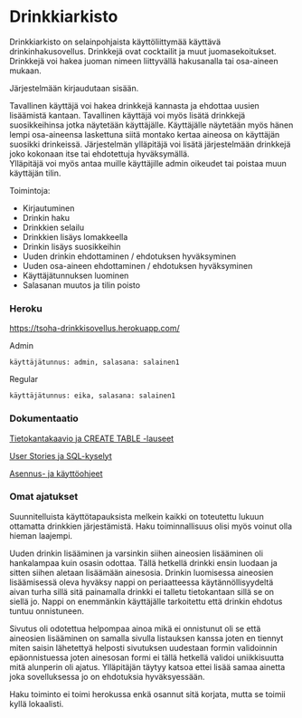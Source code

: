 # Drinkkiarkisto

Drinkkiarkisto on selainpohjaista käyttöliittymää käyttävä drinkinhakusovellus. 
Drinkkejä ovat cocktailit ja muut juomasekoitukset. 
Drinkkejä voi hakea juoman nimeen liittyvällä hakusanalla tai osa-aineen mukaan. 

Järjestelmään kirjaudutaan sisään.

Tavallinen käyttäjä voi hakea drinkkejä kannasta ja ehdottaa uusien lisäämistä kantaan. Tavallinen käyttäjä voi myös lisätä drinkkejä suosikkeihinsa jotka näytetään käyttäjälle. Käyttäjälle näytetään myös hänen lempi osa-aineensa laskettuna siitä montako kertaa aineosa on käyttäjän suosikki drinkeissä.
Järjestelmän ylläpitäjä voi lisätä järjestelmään drinkkejä joko kokonaan itse tai ehdotettuja hyväksymällä.  
Ylläpitäjä voi myös antaa muille käyttäjille admin oikeudet tai poistaa muun käyttäjän tilin.

Toimintoja:

  * Kirjautuminen
  * Drinkin haku
  * Drinkkien selailu
  * Drinkkien lisäys lomakkeella
  * Drinkin lisäys suosikkeihin
  * Uuden drinkin ehdottaminen / ehdotuksen hyväksyminen
  * Uuden osa-aineen ehdottaminen / ehdotuksen hyväksyminen
  * Käyttäjätunnuksen luominen
  * Salasanan muutos ja tilin poisto
  
### Heroku

https://tsoha-drinkkisovellus.herokuapp.com/

Admin
```
käyttäjätunnus: admin, salasana: salainen1
```
Regular
```
käyttäjätunnus: eika, salasana: salainen1
```

### Dokumentaatio

[Tietokantakaavio ja CREATE TABLE -lauseet](https://github.com/karoliinaemilia/drinkkiarkisto/blob/master/documentation/tietokantakaavio.md)

[User Stories ja SQL-kyselyt](https://github.com/karoliinaemilia/drinkkiarkisto/blob/master/documentation/userstories.md)

[Asennus- ja käyttöohjeet](https://github.com/karoliinaemilia/drinkkiarkisto/blob/master/documentation/asennus_kayttoohje.md)

### Omat ajatukset

Suunnitelluista käyttötapauksista melkein kaikki on toteutettu lukuun ottamatta drinkkien järjestämistä. Haku toiminnallisuus olisi myös voinut olla hieman laajempi.

Uuden drinkin lisääminen ja varsinkin siihen aineosien lisääminen oli hankalampaa kuin osasin odottaa. Tällä hetkellä drinkki ensin luodaan ja sitten siihen aletaan lisäämään ainesosia. Drinkin luomisessa aineosien lisäämisessä oleva hyväksy nappi on periaatteessa käytännöllisyydeltä aivan turha sillä sitä painamalla drinkki ei talletu tietokantaan sillä se on siellä jo. Nappi on enemmänkin käyttäjälle tarkoitettu että drinkin ehdotus tuntuu onnistuneen.

Sivutus oli odotettua helpompaa ainoa mikä ei onnistunut oli se että aineosien lisääminen on samalla sivulla listauksen kanssa joten en tiennyt miten saisin lähetettyä helposti sivutuksen uudestaan formin validoinnin epäonnistuessa joten ainesosan formi ei tällä hetkellä validoi uniikkisuutta mitä alunperin oli ajatus. Ylläpitäjän täytyy katsoa ettei lisää samaa ainetta joka sovelluksessa jo on ehdotuksia hyväksyessään.

Haku toiminto ei toimi herokussa enkä osannut sitä korjata, mutta se toimii kyllä lokaalisti.
